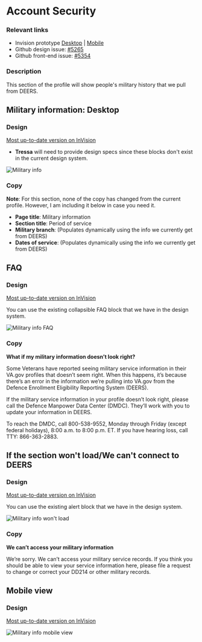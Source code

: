 # Account Security

### Relevant links

- Invision prototype [Desktop](https://vsateams.invisionapp.com/share/FJW9OGY2B9A#/410215995_Military_Information_1) | [Mobile](https://vsateams.invisionapp.com/share/34WJ8JOCMAB)  
- Github design issue: [#5265](https://github.com/department-of-veterans-affairs/va.gov-team/issues/5265)
- Github front-end issue: [#5354](https://github.com/department-of-veterans-affairs/va.gov-team/issues/5354)

### Description

This section of the profile will show people's military history that we pull from DEERS. 

## Military information: Desktop

### Design

[Most up-to-date version on InVision](https://vsateams.invisionapp.com/share/FJW9OGY2B9A#/410215995_Military_Information_1)

- **Tressa** will need to provide design specs since these blocks don't exist in the current design system.

![Military info](https://github.com/department-of-veterans-affairs/va.gov-team/blob/master/products/identity-personalization/profile/Combine%20Profile%20and%20Account/Design/design-specs/profile-images/military-information/Military%20Information.jpg)

### Copy

**Note**: For this section, none of the copy has changed from the current profile. However, I am including it below in case you need it.

- **Page title**: Military information
- **Section title**: Period of service
- **Military branch**: (Populates dynamically using the info we currently get from DEERS)
- **Dates of service**: (Populates dynamically using the info we currently get from DEERS)

## FAQ

### Design

[Most up-to-date version on InVision](https://vsateams.invisionapp.com/share/FJW9OGY2B9A#/410215997_Military_Information_3)

You can use the existing collapsible FAQ block that we have in the design system.

![Military info FAQ](https://github.com/department-of-veterans-affairs/va.gov-team/blob/master/products/identity-personalization/profile/Combine%20Profile%20and%20Account/Design/design-specs/profile-images/military-information/Military%20Information_Open%20FAQ.jpg)
 
### Copy
 
**What if my military information doesn’t look right?**

Some Veterans have reported seeing military service information in their VA.gov profiles that doesn’t seem right.  When this happens, it’s because there’s an error in the information we’re pulling into VA.gov from the Defence Enrollment Eligibility Reporting System (DEERS).

If the military service information in your profile doesn’t look right, please call the Defence Manpower Data Center (DMDC).  They’ll work with you to update your information in DEERS.

To reach the DMDC, call 800-538-9552, Monday through Friday (except federal holidays), 8:00 a.m. to 8:00 p.m. ET.  If you have hearing loss, call TTY: 866-363-2883.
 
## If the section won't load/We can't connect to DEERS
 
### Design

[Most up-to-date version on InVision](https://vsateams.invisionapp.com/share/FJW9OGY2B9A#/410215996_Military_Information_2)

You can use the existing alert block that we have in the design system.

![Military info won't load](https://github.com/department-of-veterans-affairs/va.gov-team/blob/master/products/identity-personalization/profile/Combine%20Profile%20and%20Account/Design/design-specs/profile-images/military-information/Military%20Information_Section%20won't%20load.jpg)

### Copy

**We can’t access your military information**

We’re sorry.  We can’t access your military service records.  If you think you should be able to view your service information here, please file a request to change or correct your DD214 or other military records.

## Mobile view

### Design

[Most up-to-date version on InVision]()

![Military info mobile view](https://github.com/department-of-veterans-affairs/va.gov-team/blob/master/products/identity-personalization/profile/Combine%20Profile%20and%20Account/Design/design-specs/profile-images/military-information/Military%20Information_Mobile%20view.jpg)
